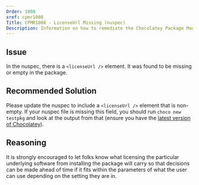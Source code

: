 ```yaml
---
Order: 1008
xref: cpmr1008
Title: CPMR1008 - LicenseUrl Missing (nuspec)
Description: Information on how to remediate the Chocolatey Package Moderation Rule 1008
---
```


## Issue

In the nuspec, there is a `<licenseUrl />` element. It was found to be missing or empty in the package.

## Recommended Solution

Please update the nuspec to include a `<licenseUrl />` element that is non-empty. If your nuspec file is missing this field, you should run `choco new testpkg` and look at the output from that (ensure you have the [latest version of Chocolatey](https://chocolatey.org/packages?q=id%3Achocolatey)).

## Reasoning

It is strongly encouraged to let folks know what licensing the particular underlying software from installing the package will carry so that decisions can be made ahead of time if it fits within the parameters of what the user can use depending on the setting they are in.
